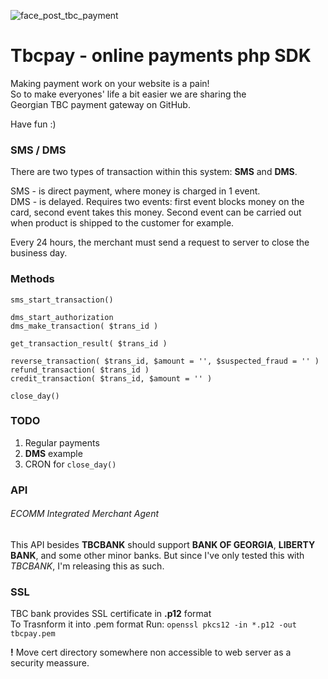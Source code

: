 ![face_post_tbc_payment](https://cloud.githubusercontent.com/assets/8479569/7435079/5aebe7cc-f051-11e4-8ee1-d85b0e36a8a9.jpg)

# Tbcpay - online payments php SDK

Making payment work on your website is a pain!  
So to make everyones' life a bit easier we are sharing the  
Georgian TBC payment gateway on GitHub.  

Have fun :)

### SMS / DMS

There are two types of transaction within this system: **SMS** and **DMS**.

SMS - is direct payment, where money is charged in 1 event.  
DMS - is delayed. Requires two events: first event blocks money on the card, second event takes this money. Second event can be carried out when product is shipped to the customer for example.

Every 24 hours, the merchant must send a request to server to close the business day.

### Methods

```
sms_start_transaction()

dms_start_authorization
dms_make_transaction( $trans_id )

get_transaction_result( $trans_id )

reverse_transaction( $trans_id, $amount = '', $suspected_fraud = '' )
refund_transaction( $trans_id )
credit_transaction( $trans_id, $amount = '' )

close_day()
```

### TODO

1. Regular payments
2. **DMS** example
3. CRON for `close_day()`

### API

###### ECOMM Integrated Merchant Agent

This API besides **TBCBANK** should support **BANK OF GEORGIA**, **LIBERTY BANK**, and some other minor banks. But since I've only tested this with *TBCBANK*, I'm releasing this as such.

### SSL

TBC bank provides SSL certificate in **.p12** format  
To Trasnform it into .pem format Run: `openssl pkcs12 -in *.p12 -out tbcpay.pem`

**!** Move cert directory somewhere non accessible to web server as a security meassure.  
